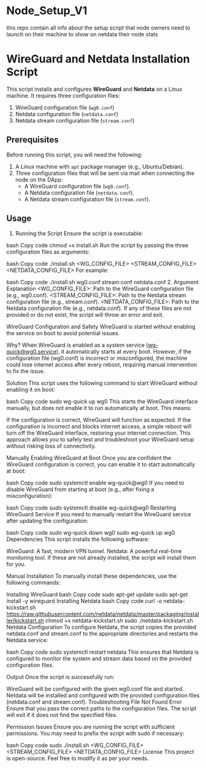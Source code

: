 # Node_Setup_V1
this repo contain all info about the setup script that node owners need to launch on their machine to show on netdata their node stats

# WireGuard and Netdata Installation Script

This script installs and configures **WireGuard** and **Netdata** on a Linux machine. It requires three configuration files:
1. WireGuard configuration file (`wg0.conf`)
2. Netdata configuration file (`netdata.conf`)
3. Netdata stream configuration file (`stream.conf`)

## Prerequisites

Before running this script, you will need the following:
1. A Linux machine with `apt` package manager (e.g., Ubuntu/Debian).
2. Three configuration files that will be sent via mail when connecting the node on the DApp:
    - A WireGuard configuration file (`wg0.conf`).
    - A Netdata configuration file (`netdata.conf`).
    - A Netdata stream configuration file (`stream.conf`).

## Usage
1. Running the Script
Ensure the script is executable:

bash
Copy code
chmod +x install.sh
Run the script by passing the three configuration files as arguments:

bash
Copy code
./install.sh <WG_CONFIG_FILE> <STREAM_CONFIG_FILE> <NETDATA_CONFIG_FILE>
For example:

bash
Copy code
./install.sh wg0.conf stream.conf netdata.conf
2. Argument Explanation
<WG_CONFIG_FILE>: Path to the WireGuard configuration file (e.g., wg0.conf).
<STREAM_CONFIG_FILE>: Path to the Netdata stream configuration file (e.g., stream.conf).
<NETDATA_CONFIG_FILE>: Path to the Netdata configuration file (e.g., netdata.conf).
If any of these files are not provided or do not exist, the script will throw an error and exit.

WireGuard Configuration and Safety
WireGuard is started without enabling the service on boot to avoid potential issues.

Why?
When WireGuard is enabled as a system service (wg-quick@wg0.service), it automatically starts at every boot. However, if the configuration file (wg0.conf) is incorrect or misconfigured, the machine could lose internet access after every reboot, requiring manual intervention to fix the issue.

Solution
This script uses the following command to start WireGuard without enabling it on boot:

bash
Copy code
sudo wg-quick up wg0
This starts the WireGuard interface manually, but does not enable it to run automatically at boot. This means:

If the configuration is correct, WireGuard will function as expected.
If the configuration is incorrect and blocks internet access, a simple reboot will turn off the WireGuard interface, restoring your internet connection.
This approach allows you to safely test and troubleshoot your WireGuard setup without risking loss of connectivity.

Manually Enabling WireGuard at Boot
Once you are confident the WireGuard configuration is correct, you can enable it to start automatically at boot:

bash
Copy code
sudo systemctl enable wg-quick@wg0
If you need to disable WireGuard from starting at boot (e.g., after fixing a misconfiguration):

bash
Copy code
sudo systemctl disable wg-quick@wg0
Restarting WireGuard Service
If you need to manually restart the WireGuard service after updating the configuration:

bash
Copy code
sudo wg-quick down wg0
sudo wg-quick up wg0
Dependencies
This script installs the following software:

WireGuard: A fast, modern VPN tunnel.
Netdata: A powerful real-time monitoring tool.
If these are not already installed, the script will install them for you.

Manual Installation
To manually install these dependencies, use the following commands:

Installing WireGuard
bash
Copy code
sudo apt-get update
sudo apt-get install -y wireguard
Installing Netdata
bash
Copy code
curl -o netdata-kickstart.sh https://raw.githubusercontent.com/netdata/netdata/master/packaging/installer/kickstart.sh
chmod +x netdata-kickstart.sh
sudo ./netdata-kickstart.sh
Netdata Configuration
To configure Netdata, the script copies the provided netdata.conf and stream.conf to the appropriate directories and restarts the Netdata service:

bash
Copy code
sudo systemctl restart netdata
This ensures that Netdata is configured to monitor the system and stream data based on the provided configuration files.

Output
Once the script is successfully run:

WireGuard will be configured with the given wg0.conf file and started.
Netdata will be installed and configured with the provided configuration files (netdata.conf and stream.conf).
Troubleshooting
File Not Found Error
Ensure that you pass the correct paths to the configuration files. The script will exit if it does not find the specified files.

Permission Issues
Ensure you are running the script with sufficient permissions. You may need to prefix the script with sudo if necessary:

bash
Copy code
sudo ./install.sh <WG_CONFIG_FILE> <STREAM_CONFIG_FILE> <NETDATA_CONFIG_FILE>
License
This project is open-source. Feel free to modify it as per your needs.

